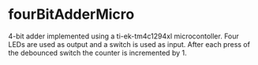 # fourBitAdderMicro
4-bit adder implemented using a ti-ek-tm4c1294xl microcontoller. Four LEDs are used as output and a switch is used as input. After each press of the debounced switch the counter is incremented by 1. 
